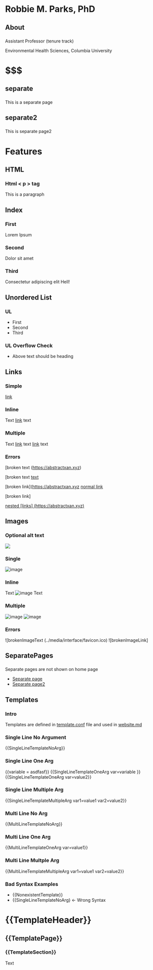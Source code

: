 # Robbie M. Parks, PhD 


## About
###  
Assistant Professor (tenure track)

Environmental Health Sciences, Columbia University

# $$$ 
## separate
### 
This is a separate page
## separate2
###  
This is separate page2

# Features
## HTML
### Html &lt; p &gt; tag
<p>This is a paragraph</p>

## Index
### First
Lorem Ipsum
### Second
Dolor sit amet
### Third
Consectetur adipiscing elit
Hell!

## Unordered List
### UL
- First
- Second
- Third
### UL Overflow Check
- Above text should be heading 

## Links
### Simple
[link](https://www.abstractxan.xyz)
### Inline
Text [link](https://abstractxan.xyz) text
### Multiple
Text [link](https://abstractxan.xyz) text [link](https://abstractxan.xyz) text
### Errors
[broken text (https://abstractxan.xyz)

[broken text [text](https://abstractxan.xyz)

[broken link](https://abstractxan.xyz [normal link](https://www.abstractxan.xyz)

[broken link]

[nested [links] (https://abstractxan.xyz)](https://google.com)

## Images
### Optional alt text
![](../media/interface/favicon.ico)
### Single
![image](../media/interface/favicon.ico)
### Inline
Text ![image](../media/interface/favicon.ico) Text
### Multiple
![image](../media/interface/favicon.ico) ![image](../media/interface/favicon.ico)
### Errors
![brokenImageText (../media/interface/favicon.ico)
![brokenImageLink]

## SeparatePages
### 
Separate pages are not shown on home page
- [Separate page](separate.html)
- [Separate page2](separate2.html)


## Templates
### Intro
Templates are defined in [template.conf](https://raw.githubusercontent.com/AbstractXan/Mizi/master/src/template.conf) file and used in [website.md](https://raw.githubusercontent.com/AbstractXan/Mizi/master/src/website.md)

### Single Line No Argument
{{SingleLineTemplateNoArg}}

### Single Line One Arg
{{variable = asdfasf}}
{{SingleLineTemplateOneArg var=variable }}
{{SingleLineTemplateOneArg var=value2}}

### Single Line Multiple Arg
{{SingleLineTemplateMultipleArg var1=value1 var2=value2}}

### Multi Line No Arg
{{MultiLineTemplateNoArg}}

### Multi Line One Arg
{{MultiLineTemplateOneArg var=value1}}

### Multi Line Multple Arg
{{MultiLineTemplateMultipleArg var1=value1 var2=value2}}

### Bad Syntax Examples
- {{NonexistentTemplate}}
- {{SingleLineTemplateNoArg} <- Wrong Syntax

# {{TemplateHeader}}
## {{TemplatePage}}
### {{TemplateSection}}
Text